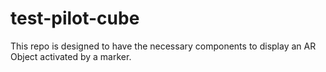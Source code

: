 # test-pilot-cube
This repo is designed to have the necessary components to display an AR Object activated by a marker.
